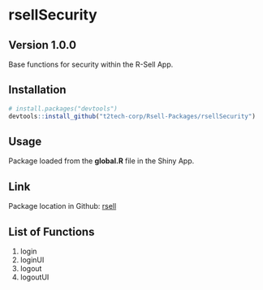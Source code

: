 rsellSecurity
================

## Version 1.0.0

Base functions for security within the R-Sell App.

## Installation

``` r
# install.packages("devtools")
devtools::install_github("t2tech-corp/Rsell-Packages/rsellSecurity")
```

## Usage

Package loaded from the **global.R** file in the Shiny App.

## Link

Package location in Github:
[rsell](https://github.com/t2tech-corp/Rsell-Packages/tree/main/rsellSecurity)

## List of Functions

1.  login
2.  loginUI
3.  logout
4.  logoutUI
